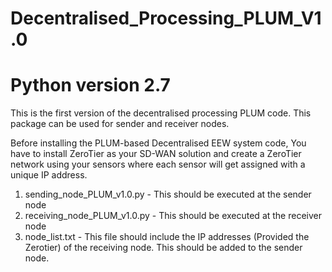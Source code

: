 # Decentralised_Processing_PLUM_V1.0
# Python version 2.7
This is the first version of the decentralised processing PLUM code. This package can be used for sender and receiver nodes.

Before installing the PLUM-based Decentralised EEW system code, You have to install ZeroTier as your SD-WAN solution and create a ZeroTier network using your sensors where each sensor will get assigned with a unique IP address. 

1. sending_node_PLUM_v1.0.py - This should be executed at the sender node
2. receiving_node_PLUM_v1.0.py - This should be executed at the receiver node
3. node_list.txt - This file should include the IP addresses (Provided the Zerotier) of the receiving node. This should be added to the sender node.


